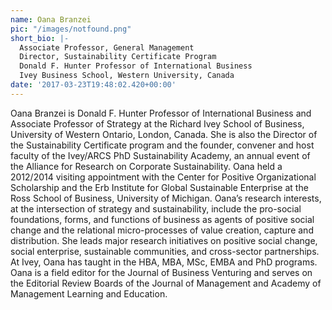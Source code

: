 ```yaml
---
name: Oana Branzei
pic: "/images/notfound.png"
short_bio: |-
  Associate Professor, General Management
  Director, Sustainability Certificate Program
  Donald F. Hunter Professor of International Business
  Ivey Business School, Western University, Canada
date: '2017-03-23T19:48:02.420+00:00'
---
```

Oana Branzei is Donald F. Hunter Professor of International Business and Associate Professor of Strategy at the Richard Ivey School of Business, University of Western Ontario, London, Canada. She is also the Director of the Sustainability Certificate program and the founder, convener and host faculty of the Ivey/ARCS PhD Sustainability Academy, an annual event of the Alliance for Research on Corporate Sustainability. Oana held a 2012/2014 visiting appointment with the Center for Positive Organizational Scholarship and the Erb Institute for Global Sustainable Enterprise at the Ross School of Business, University of Michigan. Oana’s research interests, at the intersection of strategy and sustainability, include the pro-social foundations, forms, and functions of business as agents of positive social change and the relational micro-processes of value creation, capture and distribution. She leads major research initiatives on positive social change, social enterprise, sustainable communities, and cross-sector partnerships. At Ivey, Oana has taught in the HBA, MBA, MSc, EMBA and PhD programs. Oana is a field editor for the Journal of Business Venturing and serves on the Editorial Review Boards of the Journal of Management and Academy of Management Learning and Education.

